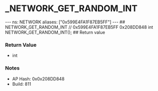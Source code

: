 # _NETWORK_GET_RANDOM_INT

--- ns: NETWORK aliases: ["0x599E4FA1F87EB5FF"] --- ## NETWORK_GET_RANDOM_INT  // 0x599E4FA1F87EB5FF 0x208DD848 int NETWORK_GET_RANDOM_INT();   ## Return value

### Return Value
* int

### Notes
* AP Hash: 0x0x208DD848
* Build: 811

